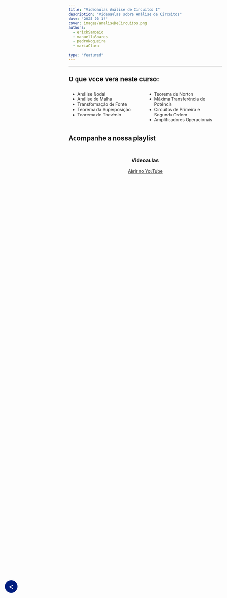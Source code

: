 ```yaml
---
title: "Videoaulas Análise de Circuitos I"
description: "Videoaulas sobre Análise de Circuitos"
date: "2025-08-14"
cover: images/analiseDeCircuitos.png
authors: 
  - erickSampaio
  - manuellaSoares
  - pedroNogueira
  - mariaClara
  
type: "featured"
---
```

---
<!--Botão para voltar para a página anterior-->
<a href="javascript:history.back()" style="position: fixed; top: 49vh; left: 20px; background-color: #001D7E; color: white; width: 40px; height: 40px; line-height: 40px; border-radius: 50%; text-align: center; text-decoration: none; font-size: 24px; z-index: 1000; cursor: pointer; display: inline-block;
"> &lt;
</a>

## O que você verá neste curso:

<div style="display: flex; color: #333; text-align: left;">
  <div style="flex: 1; padding: 10px;">
    <ul style="list-style-type: disc; list-style-position: outside; padding-left: 20px; margin: 0;">
      <li>Análise Nodal</li>
      <li>Análise de Malha</li>
      <li>Transformação de Fonte</li>
      <li>Teorema da Superposição</li>
      <li>Teorema de Thevénin</li>
    </ul>
  </div>

  <div style="flex: 1; padding: 10px;">
    <ul style="list-style-type: disc; list-style-position: outside; padding-left: 20px; margin: 0;">
      <li>Teorema de Norton</li>
      <li>Máxima Transferência de Potência</li>
      <li>Circuitos de Primeira e Segunda Ordem</li>
      <li>Amplificadores Operacionais</li>
    </ul>
  </div>
</div>

## Acompanhe a nossa playlist

<div style="display: flex; flex-wrap: wrap;">
  <div style="flex: 1; padding: 10px; text-align: center;">
    <h3>Videoaulas</h3>
    <a href="https://www.youtube.com/watch?v=kIj6h46Fc5A&list=PLPYIiTqJVmYELwVbgnrtZgy5-wjzPcVoZ" class="btn btn-primary espaco-abaixo btn-sm" target="_blank">Abrir no YouTube</a>
  
</div>
